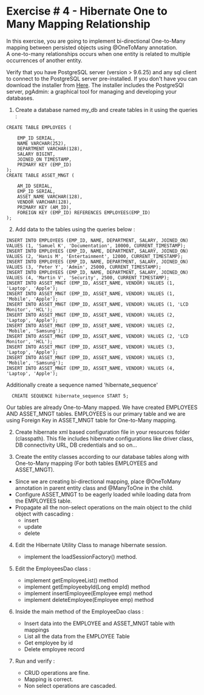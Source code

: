 # Exercise # 4 - Hibernate One to Many Mapping Relationship

In this exercise, you are going to implement bi-directional One-to-Many mapping between persisted objects using @OneToMany annotation.  
A one-to-many relationships occurs when one entity is related to multiple occurrences of another entity.

Verify that you have PostgreSQL server (version > 9.6.25) and any sql client to connect to the PostgreSQL server pre-installed. If you don't have you can download the installer from [Here](https://www.enterprisedb.com/downloads/postgres-postgresql-downloads). The installer includes the PostgreSQl server, pgAdmin: a graphical tool for managing and developing your databases.  

1. Create a database named my_db and create tables in it using the queries :
```
CREATE TABLE EMPLOYEES (

    EMP_ID SERIAL,
    NAME VARCHAR(252),
    DEPARTMENT VARCHAR(128),
    SALARY BIGINT,
    JOINED_ON TIMESTAMP,
    PRIMARY KEY (EMP_ID)
);
CREATE TABLE ASSET_MNGT (

    AM_ID SERIAL,
    EMP_ID SERIAL,
    ASSET_NAME VARCHAR(128),
    VENDOR VARCHAR(128),
    PRIMARY KEY (AM_ID),
    FOREIGN KEY (EMP_ID) REFERENCES EMPLOYEES(EMP_ID)
);
```

2. Add data to the tables using the queries below :
```
INSERT INTO EMPLOYEES (EMP_ID, NAME, DEPARTMENT, SALARY, JOINED_ON) VALUES (1, 'Samuel K', 'Documentation', 10000, CURRENT_TIMESTAMP);
INSERT INTO EMPLOYEES (EMP_ID, NAME, DEPARTMENT, SALARY, JOINED_ON) VALUES (2, 'Hanis M', 'Entertainment', 12000, CURRENT_TIMESTAMP);
INSERT INTO EMPLOYEES (EMP_ID, NAME, DEPARTMENT, SALARY, JOINED_ON) VALUES (3, 'Peter Y', 'Admin', 25000, CURRENT_TIMESTAMP);
INSERT INTO EMPLOYEES (EMP_ID, NAME, DEPARTMENT, SALARY, JOINED_ON) VALUES (4, 'Martin V', 'Security', 2500, CURRENT_TIMESTAMP);
INSERT INTO ASSET_MNGT (EMP_ID, ASSET_NAME, VENDOR) VALUES (1, 'Laptop', 'Apple');
INSERT INTO ASSET_MNGT (EMP_ID, ASSET_NAME, VENDOR) VALUES (1, 'Mobile', 'Apple');
INSERT INTO ASSET_MNGT (EMP_ID, ASSET_NAME, VENDOR) VALUES (1, 'LCD Monitor', 'HCL');
INSERT INTO ASSET_MNGT (EMP_ID, ASSET_NAME, VENDOR) VALUES (2, 'Laptop', 'Apple');
INSERT INTO ASSET_MNGT (EMP_ID, ASSET_NAME, VENDOR) VALUES (2, 'Mobile', 'Samsung');
INSERT INTO ASSET_MNGT (EMP_ID, ASSET_NAME, VENDOR) VALUES (2, 'LCD Monitor', 'HCL');
INSERT INTO ASSET_MNGT (EMP_ID, ASSET_NAME, VENDOR) VALUES (3, 'Laptop', 'Apple');
INSERT INTO ASSET_MNGT (EMP_ID, ASSET_NAME, VENDOR) VALUES (3, 'Mobile', 'Samsung');
INSERT INTO ASSET_MNGT (EMP_ID, ASSET_NAME, VENDOR) VALUES (4, 'Laptop', 'Apple');
```

Additionally create a sequence named 'hibernate_sequence'
```
  CREATE SEQUENCE hibernate_sequence START 5;
```

Our tables are already One-to-Many mapped. We have created EMPLOYEES AND ASSET_MNGT tables. EMPLOYEES is our primary table and we are using Foreign Key in ASSET_MNGT table for One-to-Many mapping.


2. Create hibernate xml based configuration file in your resources folder (classpath). This file includes hibernate configurations like driver class, DB connectivity URL, DB credentials and so on...


3. Create the entity classes according to our database tables along with One-to-Many mapping (For both tables EMPLOYEES and ASSET_MNGT).
  - Since we are creating bi-directional mapping, place @OneToMany annotation in parent entity class and @ManyToOne in the child.
  - Configure ASSET_MNGT to be eagerly loaded while loading data from the EMPLOYEES table.
  - Propagate all the non-select operations on the main object to the child object with cascading :
      - insert
      - update
      - delete


4. Edit the Hibernate Utility Class to manage hibernate session.
    - implement the loadSessionFactory() method.


5. Edit the EmployeesDao class :
    - implement getEmployeeList() method
    - implement getEmployeebyId(Long empId) method
    - implement insertEmployee(Employee emp) method
    - implement deleteEmployee(Employee emp) method


6. Inside the main method of the EmployeeDao class :
    - Insert data into the EMPLOYEE and ASSET_MNGT table with mappings
    - List all the data from the EMPLOYEE Table
    - Get employee by id
    - Delete employee record


7. Run and verify :
    - CRUD operations are fine.
    - Mapping is correct.
    - Non select operations are cascaded.
